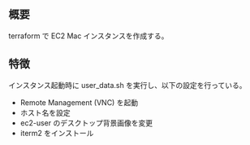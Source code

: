 ## 概要

terraform で EC2 Mac インスタンスを作成する。

## 特徴

インスタンス起動時に user_data.sh を実行し、以下の設定を行っている。

* Remote Management (VNC) を起動
* ホスト名を設定
* ec2-user のデスクトップ背景画像を変更
* iterm2 をインストール
